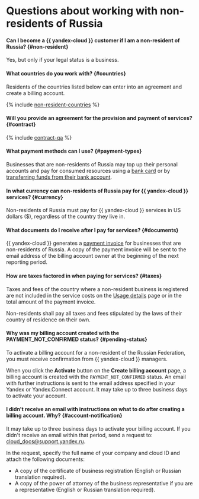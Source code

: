 # Questions about working with non-residents of Russia

#### Can I become a {{ yandex-cloud }} customer if I am a non-resident of Russia? {#non-resident}

Yes, but only if your legal status is a business.

#### What countries do you work with? {#countries}

Residents of the countries listed below can enter into an agreement and create a billing account.

{% include [non-resident-countries](../_includes/non-resident-countries.md) %}

#### Will you provide an agreement for the provision and payment of services? {#contract}

{% include [contract-qa](../_includes/contract-qa.md) %}

#### What payment methods can I use? {#payment-types}

Businesses that are non-residents of Russia may top up their personal accounts and pay for consumed resources using a [bank card](../payment/payment-methods-card-business.md) or by [transferring funds from their bank account](../payment/payment-methods-business.md).

#### In what currency can non-residents of Russia pay for {{ yandex-cloud }} services? {#currency}

Non-residents of Russia must pay for {{ yandex-cloud }} services in US dollars ($), regardless of the country they live in.

#### What documents do I receive after I pay for services? {#documents}

{{ yandex-cloud }} generates a [payment invoice](../concepts/bill.md) for businesses that are non-residents of Russia. A copy of the payment invoice will be sent to the email address of the billing account owner at the beginning of the next reporting period.

#### How are taxes factored in when paying for services? {#taxes}

Taxes and fees of the country where a non-resident business is registered are not included in the service costs on the [Usage details](../operations/check-charges.md) page or in the total amount of the payment invoice.

Non-residents shall pay all taxes and fees stipulated by the laws of their country of residence on their own.

#### Why was my billing account created with the PAYMENT_NOT_CONFIRMED status?  {#pending-status}

To activate a billing account for a non-resident of the Russian Federation, you must receive confirmation from {{ yandex-cloud }} managers.

When you click the **Activate** button on the **Create billing account** page, a billing account is created with the `PAYMENT_NOT_CONFIRMED` status. An email with further instructions is sent to the email address specified in your Yandex or Yandex.Connect account. It may take up to three business days to activate your account.

#### I didn't receive an email with instructions on what to do after creating a billing account. Why?  {#account-notification}

It may take up to three business days to activate your billing account.
If you didn't receive an email within that period, send a request to: [cloud_docs@support.yandex.ru](mailto:cloud_docs@support.yandex.ru).

In the request, specify the full name of your company and cloud ID and attach the following documents:

  - A copy of the certificate of business registration (English or Russian translation required).
  - A copy of the power of attorney of the business representative if you are a representative (English or Russian translation required).
  


